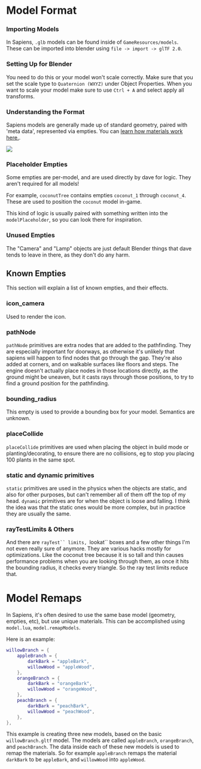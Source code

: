 # Model Format

### Importing Models

In Sapiens, `.glb` models can be found inside of `GameResources/models`. These can be imported into blender using `file -> import -> glTF 2.0`.

### Setting Up for Blender

You need to do this or your model won't scale correctly.
Make sure that you set the scale type to `Quaternion (WXYZ)` under Object Properties. When you want to scale your model make sure to use `Ctrl + A` and select apply all transforms.

### Understanding the Format

Sapiens models are generally made up of standard geometry, paired with 'meta data', represented via empties. You can [learn how materials work here.](/docs/visuals/materials).

![](/images/docs/model-format/example.png)

### Placeholder Empties

Some empties are per-model, and are used directly by dave for logic. They aren't required for all models!

For example, `coconutTree` contains empties `coconut_1` through `coconut_4`. These are used to position the `coconut` model in-game.

This kind of logic is usually paired with something written into the `modelPlaceholder`, so you can look there for inspiration.

### Unused Empties

The "Camera" and "Lamp" objects are just default Blender things that dave tends to leave in there, as they don't do any harm.

## Known Empties

This section will explain a list of known empties, and their effects.

### icon_camera

Used to render the icon.

### pathNode

`pathNode` primitives are extra nodes that are added to the pathfinding. They are especially important for doorways, as otherwise it's unlikely that sapiens will happen to find nodes that go through the gap. They're also added at corners, and on walkable surfaces like floors and steps. The engine doesn't actually place nodes in those locations directly, as the ground might be uneaven, but it casts rays through those positions, to try to find a ground position for the pathfinding.

### bounding_radius

This empty is used to provide a bounding box for your model. Semantics are unknown.

### placeCollide

`placeCollide` primitives are used when placing the object in build mode or planting/decorating, to ensure there are no collisions, eg to stop you placing 100 plants in the same spot.

### static and dynamic primitives

`static` primitives are used in the physics when the objects are static, and also for other purposes, but can't remember all of them off the top of my head.  `dynamic` primitives are for when the object is loose and falling. I think the idea was that the static ones would be more complex, but in practice they are usually the same.

### rayTestLimits & Others

And there are ` rayTest`` limits,  `lookat`` boxes and a few other things I'm not even really sure of anymore. They are various hacks mostly for optimizations. Like the coconut tree because it is so tall and thin causes performance problems when you are looking through them, as once it hits the bounding radius, it checks every triangle. So the ray test limits reduce that.

# Model Remaps

In Sapiens, it's often desired to use the same base model (geometry, empties, etc), but use unique materials. This can be accomplished using `model.lua`, `model.remapModels`.

Here is an example:

```lua
willowBranch = {
	appleBranch = {
		darkBark = "appleBark",
		willowWood = "appleWood",
	},
	orangeBranch = {
		darkBark = "orangeBark",
		willowWood = "orangeWood",
	},
	peachBranch = {
		darkBark = "peachBark",
		willowWood = "peachWood",
	},
},
```

This example is creating three new models, based on the basic `willowBranch.gltf` model. The models are called `appleBranch`, `orangeBranch`, and `peachBranch`. The data inside each of these new models is used to remap the materials.
So for example `appleBranch` remaps the material `darkBark` to be `appleBark`, and `willowWood` into `appleWood`.


